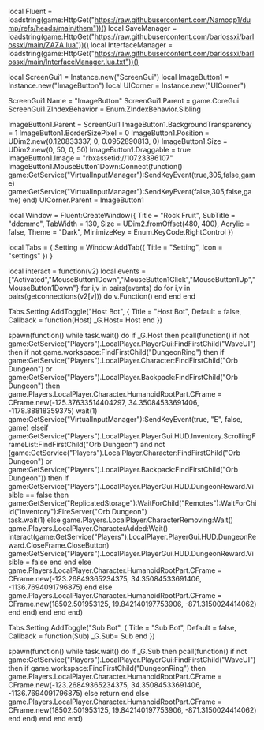 local Fluent = loadstring(game:HttpGet("https://raw.githubusercontent.com/Namoqp1/dump/refs/heads/main/them"))()
local SaveManager = loadstring(game:HttpGet("https://raw.githubusercontent.com/barlossxi/barlossxi/main/ZAZA.lua"))()
local InterfaceManager = loadstring(game:HttpGet("https://raw.githubusercontent.com/barlossxi/barlossxi/main/InterfaceManager.lua.txt"))()

local ScreenGui1 = Instance.new("ScreenGui")
local ImageButton1 = Instance.new("ImageButton")
local UICorner = Instance.new("UICorner")

ScreenGui1.Name = "ImageButton"
ScreenGui1.Parent = game.CoreGui
ScreenGui1.ZIndexBehavior = Enum.ZIndexBehavior.Sibling

ImageButton1.Parent = ScreenGui1
ImageButton1.BackgroundTransparency = 1
ImageButton1.BorderSizePixel = 0
ImageButton1.Position = UDim2.new(0.120833337, 0, 0.0952890813, 0)
ImageButton1.Size = UDim2.new(0, 50, 0, 50)
ImageButton1.Draggable = true
ImageButton1.Image = "rbxassetid://10723396107"
ImageButton1.MouseButton1Down:Connect(function()
	game:GetService("VirtualInputManager"):SendKeyEvent(true,305,false,game)
	game:GetService("VirtualInputManager"):SendKeyEvent(false,305,false,game)
end)
UICorner.Parent = ImageButton1

local Window = Fluent:CreateWindow({
	Title = "Rock Fruit",
	SubTitle = "ddcmmc",
	TabWidth = 130,
	Size = UDim2.fromOffset(480, 400),
	Acrylic = false, 
	Theme = "Dark",
	MinimizeKey = Enum.KeyCode.RightControl
})

local Tabs = {
	Setting = Window:AddTab({ Title = "Setting", Icon = "settings" })
}



local interact = function(v2)
	local events = {"Activated","MouseButton1Down","MouseButton1Click","MouseButton1Up","MouseButton1Down"}
	for i,v in pairs(events) do
		for i,v in pairs(getconnections(v2[v])) do
			v.Function()
		end
	end
end


Tabs.Setting:AddToggle("Host Bot", {
	Title = "Host Bot",
	Default = false,
	Callback = function(Host)
		_G.Host= Host
	end
})

spawn(function()
	while task.wait() do
		if _G.Host then
			pcall(function()
				if not game:GetService("Players").LocalPlayer.PlayerGui:FindFirstChild("WaveUI") then
					if not game.workspace:FindFirstChild("DungeonRing") then
						if game:GetService("Players").LocalPlayer.Character:FindFirstChild("Orb Dungeon") or game:GetService("Players").LocalPlayer.Backpack:FindFirstChild("Orb Dungeon") then
							game.Players.LocalPlayer.Character.HumanoidRootPart.CFrame = CFrame.new(-125.37633514404297, 34.35084533691406, -1178.88818359375)
							wait(1)
							game:GetService("VirtualInputManager"):SendKeyEvent(true, "E", false, game)
						elseif game:GetService("Players").LocalPlayer.PlayerGui.HUD.Inventory.ScrollingFrameList:FindFirstChild("Orb Dungeon") and not (game:GetService("Players").LocalPlayer.Character:FindFirstChild("Orb Dungeon") or game:GetService("Players").LocalPlayer.Backpack:FindFirstChild("Orb Dungeon")) then
							if game:GetService("Players").LocalPlayer.PlayerGui.HUD.DungeonReward.Visible == false then
								game:GetService("ReplicatedStorage"):WaitForChild("Remotes"):WaitForChild("Inventory"):FireServer("Orb Dungeon")         
								task.wait(1)
							else
								game.Players.LocalPlayer.CharacterRemoving:Wait()
								game.Players.LocalPlayer.CharacterAdded:Wait()
								interact(game:GetService("Players").LocalPlayer.PlayerGui.HUD.DungeonReward.CloseFrame.CloseButton)
								game:GetService("Players").LocalPlayer.PlayerGui.HUD.DungeonReward.Visible = false
							end
						end
					else
						game.Players.LocalPlayer.Character.HumanoidRootPart.CFrame = CFrame.new(-123.26849365234375, 34.35084533691406, -1136.7694091796875)
					end
				else
					game.Players.LocalPlayer.Character.HumanoidRootPart.CFrame = CFrame.new(18502.501953125, 19.842140197753906, -871.3150024414062)
				end
			end)
		end
	end
end)


Tabs.Setting:AddToggle("Sub Bot", {
	Title = "Sub Bot",
	Default = false,
	Callback = function(Sub)
		_G.Sub= Sub
	end
})

spawn(function()
	while task.wait() do
		if _G.Sub then
			pcall(function()
				if not game:GetService("Players").LocalPlayer.PlayerGui:FindFirstChild("WaveUI") then
					if game.workspace:FindFirstChild("DungeonRing") then
						game.Players.LocalPlayer.Character.HumanoidRootPart.CFrame = CFrame.new(-123.26849365234375, 34.35084533691406, -1136.7694091796875)
					else
						return
					end
				else
					game.Players.LocalPlayer.Character.HumanoidRootPart.CFrame = CFrame.new(18502.501953125, 19.842140197753906, -871.3150024414062)
				end
			end)
		end
	end
end)
